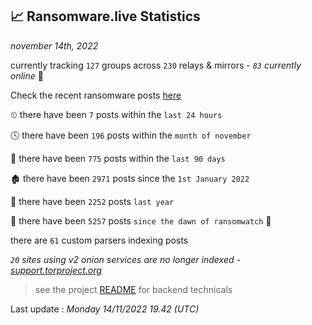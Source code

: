 
## 📈 Ransomware.live Statistics
_november 14th, 2022_

currently tracking `127` groups across `230` relays & mirrors - _`83` currently online_ 📡

Check the recent ransomware posts [here](https://www.ransomware.live/#/recentposts)


⏲ there have been `7` posts within the `last 24 hours`

🕓 there have been `196` posts within the `month of november`

📅 there have been `775` posts within the `last 90 days`

🏚 there have been `2971` posts since the `1st January 2022`

🚀 there have been `2252` posts `last year`

🦕 there have been `5257` posts `since the dawn of ransomwatch` 🐣

there are `61` custom parsers indexing posts

_`20` sites using v2 onion services are no longer indexed - [support.torproject.org](https://support.torproject.org/onionservices/v2-deprecation/)_

> see the project [README](https://github.com/jmousqueton/ransomwatch#readme) for backend technicals



Last update : _Monday 14/11/2022 19.42 (UTC)_

